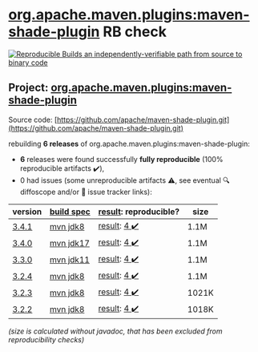 [org.apache.maven.plugins:maven-shade-plugin](https://search.maven.org/artifact/org.apache.maven.plugins/maven-shade-plugin/) RB check
=======

[![Reproducible Builds](https://reproducible-builds.org/images/logos/rb.svg) an independently-verifiable path from source to binary code](https://reproducible-builds.org/)

## Project: [org.apache.maven.plugins:maven-shade-plugin](https://search.maven.org/artifact/org.apache.maven.plugins/maven-shade-plugin/)

Source code: [https://github.com/apache/maven-shade-plugin.git](https://github.com/apache/maven-shade-plugin.git)

rebuilding **6 releases** of org.apache.maven.plugins:maven-shade-plugin:
- **6** releases were found successfully **fully reproducible** (100% reproducible artifacts :heavy_check_mark:),
- 0 had issues (some unreproducible artifacts :warning:, see eventual :mag: diffoscope and/or :memo: issue tracker links):

| version | [build spec](/BUILDSPEC.md) | [result](https://reproducible-builds.org/docs/jvm/): reproducible? | size |
| -- | --------- | ------ | -- |
| [3.4.1](https://search.maven.org/artifact/org.apache.maven.plugins/maven-shade-plugin/3.4.1/pom) | [mvn jdk8](maven-shade-plugin-3.4.1.buildspec) | [result](maven-shade-plugin-3.4.1.buildinfo): [4 :heavy_check_mark: ](maven-shade-plugin-3.4.1.buildcompare) | 1.1M |
| [3.4.0](https://search.maven.org/artifact/org.apache.maven.plugins/maven-shade-plugin/3.4.0/pom) | [mvn jdk17](maven-shade-plugin-3.4.0.buildspec) | [result](maven-shade-plugin-3.4.0.buildinfo): [4 :heavy_check_mark: ](maven-shade-plugin-3.4.0.buildcompare) | 1.1M |
| [3.3.0](https://search.maven.org/artifact/org.apache.maven.plugins/maven-shade-plugin/3.3.0/pom) | [mvn jdk11](maven-shade-plugin-3.3.0.buildspec) | [result](maven-shade-plugin-3.3.0.buildinfo): [4 :heavy_check_mark: ](maven-shade-plugin-3.3.0.buildcompare) | 1.1M |
| [3.2.4](https://search.maven.org/artifact/org.apache.maven.plugins/maven-shade-plugin/3.2.4/pom) | [mvn jdk8](maven-shade-plugin-3.2.4.buildspec) | [result](maven-shade-plugin-3.2.4.buildinfo): [4 :heavy_check_mark: ](maven-shade-plugin-3.2.4.buildcompare) | 1.1M |
| [3.2.3](https://search.maven.org/artifact/org.apache.maven.plugins/maven-shade-plugin/3.2.3/pom) | [mvn jdk8](maven-shade-plugin-3.2.3.buildspec) | [result](maven-shade-plugin-3.2.3.buildinfo): [4 :heavy_check_mark: ](maven-shade-plugin-3.2.3.buildcompare) | 1021K |
| [3.2.2](https://search.maven.org/artifact/org.apache.maven.plugins/maven-shade-plugin/3.2.2/pom) | [mvn jdk8](maven-shade-plugin-3.2.2.buildspec) | [result](maven-shade-plugin-3.2.2.buildinfo): [4 :heavy_check_mark: ](maven-shade-plugin-3.2.2.buildcompare) | 1018K |

<i>(size is calculated without javadoc, that has been excluded from reproducibility checks)</i>
